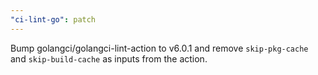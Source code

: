 ```yaml
---
"ci-lint-go": patch
---
```


Bump golangci/golangci-lint-action to v6.0.1 and remove `skip-pkg-cache` and
`skip-build-cache` as inputs from the action.
